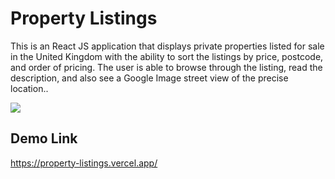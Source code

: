 # Property Listings

This is an React JS application that displays private properties listed for sale in the United Kingdom with the ability to sort the listings by price, postcode, and order of pricing. The user is able to browse through the listing, read the description, and also see a Google Image street view of the precise location..

<img src ='./src/images/property-listing.gif'/>

## Demo Link
 https://property-listings.vercel.app/
 

